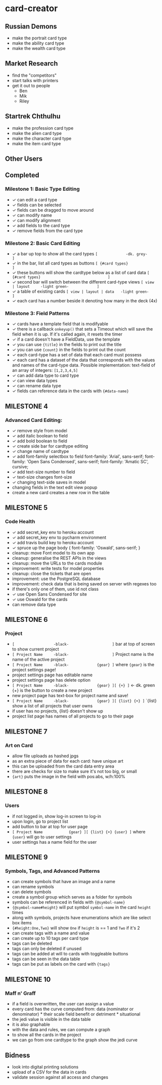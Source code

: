 # card-creator


## Russian Demons
- make the portrait card type
- make the ability card type
- make the wealth card type

## Market Research
- find the "competitors"
- start talks with printers
- get it out to people
  - Ben
  - Mik
  - Riley

## Startrek Chthulhu
- make the profession card type
- make the alien card type
- make the character card type
- make the item card type

## Other Users





## Completed
### Milestone 1: Basic Type Editing
- ✓ can edit a card type
- ✓ fields can be selected
- ✓ fields can be dragged to move around
- ✓ can modify name
- ✓ can modify alignment
- ✓ add fields to the card type
- ✓ remove fields from the card type
### Milestone 2: Basic Card Editing
- ✓ a bar up top to show all the card types
  `[             -dk. grey-                      ]`
- ✓ in the bar, list all card types as buttons
  `[ {#card types}                               ]`
- ✓ these buttons will show the cardtype below as a list of card data
  `[ {#card types}                               ]`
- ✓ second bar will switch between the different card-type views
  `[ view | layout     -light green-             ]`
- ✓ a table of existing cards
  `[ view | layout | data   -light green-        ]`
- ✓ each card has a number beside it denoting how many in the deck (4x)
### Milestone 3: Field Patterns
- ✓ cards have a template field that is modifyable
- ✓ there is a callback `onkeyup()` that sets a Timeout which will save the field when it is up. If it's called again, it resets the timer
- ✓ if a card doesn't have a FieldData, use the template
- ✓ you can use `{title}` in the fields to print out the title
- ✓ you can use `{count}` in the fields to print out the count
- ✓ each card-type has a set of data that each card must possess
- ✓ each card has a dataset of the data that corresponds with the values and names of the card-type data. Possible implementation: text-field of an array of integers: `[1,2,3,4,5]`
- ✓ can add data type to card type
- ✓ can view data types
- ✓ can rename data type
- ✓ fields can reference data in the cards with `{#data-name}`


## MILESTONE 4
### Advanced Card Editing:
- ✓ remove style from model
- ✓ add italic boolean to field
- ✓ add bold boolean to field
- ✓ create side bar for cardtype editing
- ✓ change name of cardtype
- ✓ add font-family selectbox to field
    font-family: 'Arial', sans-serif;
    font-family: 'Open Sans Condensed', sans-serif;
    font-family: 'Amatic SC', cursive;
- ✓ add text-size number to field
- ✓ text-size changes font-size
- ✓ changing text-side saves in model
- changing fields in the text edit view popup
- create a new card creates a new row in the table


## MILESTONE 5
### Code Health
- ✓ add secret_key env to heroku account
- ✓ add secret_key env to pycharm environment
- ✓ add travis build key to heroku account
- ✓ spruce up the page
  <link href="https://fonts.googleapis.com/css?family=Oswald" rel="stylesheet">
  body { font-family: 'Oswald', sans-serif; }
- cleanup: move Font model to its own app
- cleanup: generalise the REST APIs in the views
- cleanup: move the URLs to the cards module
- improvement: write tests for model properties
- cleanup: close the tickets that are open
- improvement: use the PostgreSQL database
- improvement: check data that is being saved on server wtih regexes too
- if there's only one of them, use id not class
- ✓ use Open Sans Condensed for site
- ✓ use Oswald for the cards
- can remove data type


## MILESTONE 6
### Project
- `[                  -black-                    ]`
  bar at top of screen to show current project
- `[ Project Name     -black-                    ]`
  Project name is the name of the active project
- `[ Project Name     -black-             {gear} ]`
  where `{gear}` is the project settings page!
- project settings page has editable name
- project settings page has delete option
- `[ Project Name     -black-             {gear} ][ {+} ]` <- dk. green
  {+} is the button to create a new project
- new project page has text-box for project name and save!
- `[ Project Name     -black-             {gear} ][ {list} {+} ]`
  `{list} show a list of all projects that user owns
- if user has no projects, {list} doesn't show up
- project list page has names of all projects to go to their page


## MILESTONE 7
### Art on Card
- allow file uploads as hashed jpgs
- as an extra piece of data for each card: have unique art
- this can be uploaded from the card data entry area
- there are checks for size to make sure it's not too big, or small
- `{art}` puts the image in the field with pos:abs, w/h:100%


## MILESTONE 8
### Users
- if not logged in, show log-in screen to log-in
- upon login, go to project list
- add button to bar at top for user page
- `[ Project Name            {gear} ][ {list} {+} {user} ]`
  where `{user}` will go to user settings
- user settings has a name field for the user


## MILESTONE 9
### Symbols, Tags, and Advanced Patterns
- can create symbols that have an image and a name
- can rename symbols
- can delete symbols
- create a symbol group which serves as a folder for symbols
- symbols can be referenced in fields with `{@symbol-name}`
- `{@symbol-name#height}` will put symbol `symbol-name` in the card `height` times
- along with symbols, projects have enumerations which are like select box items
- `{#height:One,Two}` will show `One` if `height` is == 1 and `Two` if it's 2
- can create tags with a name and value
- can create up to 10 tags per card type
- tags can be deleted
- tags can only be deleted if unused
- tags can be added at will to cards with toggleable buttons
- tags can be seen in the data table
- tags can be put as labels on the card with `{tags}`


## MILESTONE 10
### Maff n' Graff
- if a field is overwritten, the user can assign a value
- every card has the curve computed from:
   data (nominator or denominator) * their scale
   field benefit or detriment * situational
- the jedi value is visible in the data table
- it is also graphable
- with the data and rules, we can compute a graph
- to show all the cards in the project
- we can go from one cardtype to the graph show the jedi curve


## Bidness
- look into digital printing solutions
- upload of a CSV for the data in cards
- validate session against all access and changes

